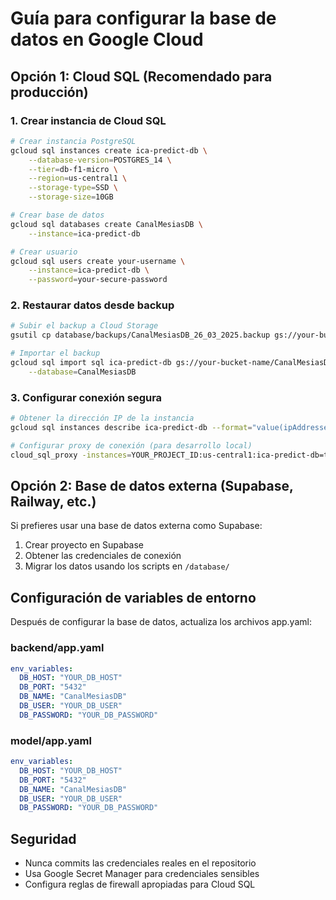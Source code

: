 # Guía para configurar la base de datos en Google Cloud

## Opción 1: Cloud SQL (Recomendado para producción)

### 1. Crear instancia de Cloud SQL
```bash
# Crear instancia PostgreSQL
gcloud sql instances create ica-predict-db \
    --database-version=POSTGRES_14 \
    --tier=db-f1-micro \
    --region=us-central1 \
    --storage-type=SSD \
    --storage-size=10GB

# Crear base de datos
gcloud sql databases create CanalMesiasDB \
    --instance=ica-predict-db

# Crear usuario
gcloud sql users create your-username \
    --instance=ica-predict-db \
    --password=your-secure-password
```

### 2. Restaurar datos desde backup
```bash
# Subir el backup a Cloud Storage
gsutil cp database/backups/CanalMesiasDB_26_03_2025.backup gs://your-bucket-name/

# Importar el backup
gcloud sql import sql ica-predict-db gs://your-bucket-name/CanalMesiasDB_26_03_2025.backup \
    --database=CanalMesiasDB
```

### 3. Configurar conexión segura
```bash
# Obtener la dirección IP de la instancia
gcloud sql instances describe ica-predict-db --format="value(ipAddresses[0].ipAddress)"

# Configurar proxy de conexión (para desarrollo local)
cloud_sql_proxy -instances=YOUR_PROJECT_ID:us-central1:ica-predict-db=tcp:5432
```

## Opción 2: Base de datos externa (Supabase, Railway, etc.)

Si prefieres usar una base de datos externa como Supabase:

1. Crear proyecto en Supabase
2. Obtener las credenciales de conexión
3. Migrar los datos usando los scripts en `/database/`

## Configuración de variables de entorno

Después de configurar la base de datos, actualiza los archivos app.yaml:

### backend/app.yaml
```yaml
env_variables:
  DB_HOST: "YOUR_DB_HOST"
  DB_PORT: "5432"
  DB_NAME: "CanalMesiasDB"
  DB_USER: "YOUR_DB_USER"
  DB_PASSWORD: "YOUR_DB_PASSWORD"
```

### model/app.yaml
```yaml
env_variables:
  DB_HOST: "YOUR_DB_HOST"
  DB_PORT: "5432"
  DB_NAME: "CanalMesiasDB"
  DB_USER: "YOUR_DB_USER"
  DB_PASSWORD: "YOUR_DB_PASSWORD"
```

## Seguridad

- Nunca commits las credenciales reales en el repositorio
- Usa Google Secret Manager para credenciales sensibles
- Configura reglas de firewall apropiadas para Cloud SQL
